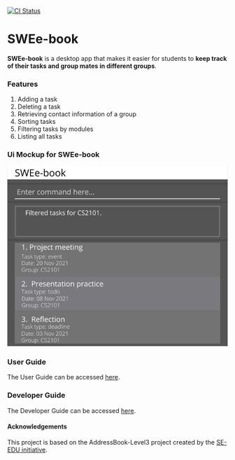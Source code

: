 [![CI Status](https://github.com/AY2122S1-CS2103T-W12-2/tp/actions/workflows/gradle.yml/badge.svg)](https://github.com/AY2122S1-CS2103T-W12-2/tp/actions/workflows/gradle.yml)

# SWEe-book
**SWEe-book** is a desktop app that makes it easier for students to
**keep track of their tasks and group mates in different groups**.

### Features
1. Adding a task
2. Deleting a task
3. Retrieving contact information of a group
4. Sorting tasks
5. Filtering tasks by modules
6. Listing all tasks

### Ui Mockup for SWEe-book
![Ui](docs/images/Ui.png)

### User Guide
The User Guide can be accessed [here](https://github.com/AY2122S1-CS2103T-W12-2/tp/blob/master/docs/UserGuide.md).

### Developer Guide
The Developer Guide can be accessed [here](https://github.com/AY2122S1-CS2103T-W12-2/tp/blob/master/docs/DeveloperGuide.md).

#### Acknowledgements
This project is based on the AddressBook-Level3 project created by the [SE-EDU initiative](https://se-education.org).
